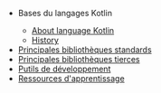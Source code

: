<link rel="stylesheet" langage_Kotlin/assets/css/style.scss>

<nav>
	<ul>
		<li> Bases du langages Kotlin</li>
			<ul>
				<li><a href="#" >About language Kotlin</a></li>
				<li><a href="#">History</a></li>
			</ul>
		<li><a href="#">Principales bibliothèques standards</a></li>
		<li><a href="#">Principales bibliothèques tierces</a></li>
		<li><a href="#">Putils de développement</a></li>
		<li><a href="#">Ressources d'apprentissage</a></li>
	</ul>
</nav>


